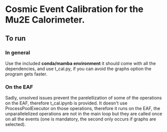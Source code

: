 # Cosmic Event Calibration for the Mu2E Calorimeter.

## To run

### In general
Use the included **conda/mamba environment** it should come with all the dependencies, and use t_cal.py, if you can avoid the graphs option the program gets faster. 

### On the EAF
Sadly, unsolved issues prevent the parelellization of some of the operations on the EAF, therefore t_cal.ipynb is provided. It doesn't use ProcessPoolExecutor on those operations, therefore it runs on the EAF, the unparallelelized operations are not in the main loop but they are called once on all the events (one is mandatory, the second only occurs if graphs are selected).
